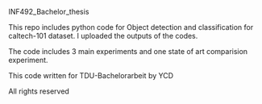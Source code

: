 INF492_Bachelor_thesis

This repo includes python code for Object detection and classification for caltech-101 dataset.
I uploaded the outputs of the codes. 

The code includes 3 main experiments and one state of art comparision experiment.

This code written for TDU-Bachelorarbeit by YCD

All rights reserved
